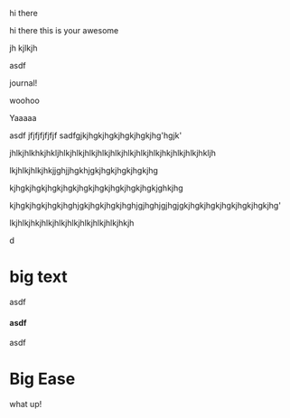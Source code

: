 hi there

hi there this is your awesome&#x20;



jh kjlkjh&#x20;

asdf

journal!

woohoo

Yaaaaa

asdf jfjfjfjfjfjf sadfgjkjhgkjhgkjhgkjhgkjhg'hgjk'

jhlkjhlkhkjhkljhlkjhlkjhlkjhlkjhlkjhlkjhlkjhlkjhkjhlkjhlkjhkljh

lkjhlkjhlkjhkjjghjjhgkhjgkjhgkjhgkjhgkjhg

kjhgkjhgkjhgkjhgkjhgkjhgkjhgkjhgkjhgkjghkjhg

kjhgkjhgkjhgkjhghjgkjhgkjhgkjhghjgjhghjgjhgjgkjhgkjhgkjhgkjhgkjhgkjhg'

lkjhlkjhkjhlkjhlkjhlkjhlkjhlkjhlkjhkjh

d

# big text

asdf

#### asdf

asdf

# Big Ease

what up!